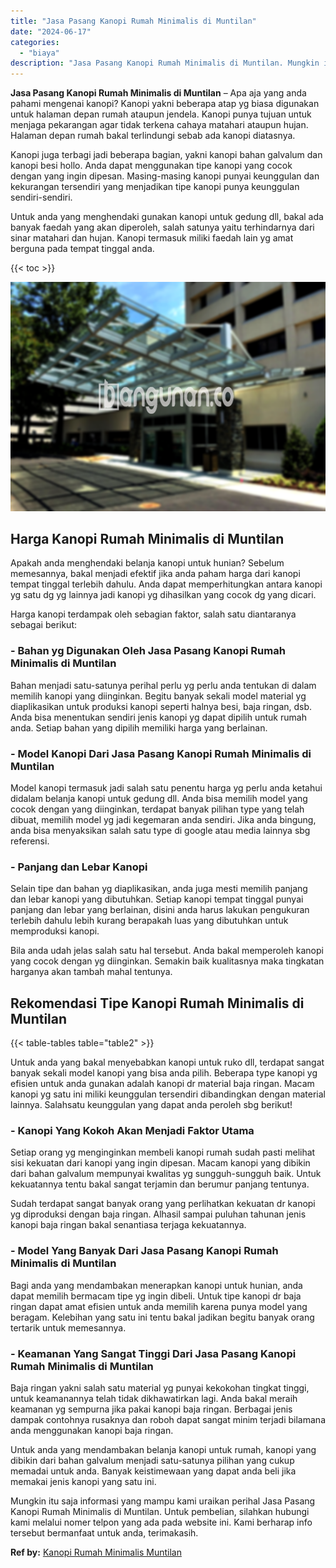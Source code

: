 ```yaml
---
title: "Jasa Pasang Kanopi Rumah Minimalis di Muntilan"
date: "2024-06-17"
categories: 
  - "biaya"
description: "Jasa Pasang Kanopi Rumah Minimalis di Muntilan. Mungkin itu saja informasi yang mampu kami uraikan perihal Jasa Pasang Kanopi Rumah Minimalis di Muntilan. Un..."
---
```


**Jasa Pasang Kanopi Rumah Minimalis di Muntilan** – Apa aja yang anda pahami mengenai kanopi? Kanopi yakni beberapa atap yg biasa digunakan untuk halaman depan rumah ataupun jendela. Kanopi punya tujuan untuk menjaga pekarangan agar tidak terkena cahaya matahari ataupun hujan. Halaman depan rumah bakal terlindungi sebab ada kanopi diatasnya.

Kanopi juga terbagi jadi beberapa bagian, yakni kanopi bahan galvalum dan kanopi besi hollo. Anda dapat menggunakan tipe kanopi yang cocok dengan yang ingin dipesan. Masing-masing kanopi punyai keunggulan dan kekurangan tersendiri yang menjadikan tipe kanopi punya keunggulan sendiri-sendiri.

Untuk anda yang menghendaki gunakan kanopi untuk gedung dll, bakal ada banyak faedah yang akan diperoleh, salah satunya yaitu terhindarnya dari sinar matahari dan hujan. Kanopi termasuk miliki faedah lain yg amat berguna pada tempat tinggal anda.

{{< toc >}}

![Jasa Pasang Kanopi Rumah Minimalis di Muntilan](/images/harga-kanopi-minimalis-32.png)

## Harga Kanopi Rumah Minimalis di Muntilan

Apakah anda menghendaki belanja kanopi untuk hunian? Sebelum memesannya, bakal menjadi efektif jika anda paham harga dari kanopi tempat tinggal terlebih dahulu. Anda dapat memperhitungkan antara kanopi yg satu dg yg lainnya jadi kanopi yg dihasilkan yang cocok dg yang dicari.

Harga kanopi terdampak oleh sebagian faktor, salah satu diantaranya sebagai berikut:

### \- Bahan yg Digunakan Oleh Jasa Pasang Kanopi Rumah Minimalis di Muntilan

Bahan menjadi satu-satunya perihal perlu yg perlu anda tentukan di dalam memilih kanopi yang diinginkan. Begitu banyak sekali model material yg diaplikasikan untuk produksi kanopi seperti halnya besi, baja ringan, dsb. Anda bisa menentukan sendiri jenis kanopi yg dapat dipilih untuk rumah anda. Setiap bahan yang dipilih memiliki harga yang berlainan.

### \- Model Kanopi Dari Jasa Pasang Kanopi Rumah Minimalis di Muntilan

Model kanopi termasuk jadi salah satu penentu harga yg perlu anda ketahui didalam belanja kanopi untuk gedung dll. Anda bisa memilih model yang cocok dengan yang diinginkan, terdapat banyak pilihan type yang telah dibuat, memilih model yg jadi kegemaran anda sendiri. Jika anda bingung, anda bisa menyaksikan salah satu type di google atau media lainnya sbg referensi.

### \- Panjang dan Lebar Kanopi

Selain tipe dan bahan yg diaplikasikan, anda juga mesti memilih panjang dan lebar kanopi yang dibutuhkan. Setiap kanopi tempat tinggal punyai panjang dan lebar yang berlainan, disini anda harus lakukan pengukuran terlebih dahulu lebih kurang berapakah luas yang dibutuhkan untuk memproduksi kanopi.

Bila anda udah jelas salah satu hal tersebut. Anda bakal memperoleh kanopi yang cocok dengan yg diinginkan. Semakin baik kualitasnya maka tingkatan harganya akan tambah mahal tentunya.

## Rekomendasi Tipe Kanopi Rumah Minimalis di Muntilan

{{< table-tables table="table2" >}}

Untuk anda yang bakal menyebabkan kanopi untuk ruko dll, terdapat sangat banyak sekali model kanopi yang bisa anda pilih. Beberapa type kanopi yg efisien untuk anda gunakan adalah kanopi dr material baja ringan. Macam kanopi yg satu ini miliki keunggulan tersendiri dibandingkan dengan material lainnya. Salahsatu keunggulan yang dapat anda peroleh sbg berikut!

### \- Kanopi Yang Kokoh Akan Menjadi Faktor Utama

Setiap orang yg menginginkan membeli kanopi rumah sudah pasti melihat sisi kekuatan dari kanopi yang ingin dipesan. Macam kanopi yang dibikin dari bahan galvalum mempunyai kwalitas yg sungguh-sungguh baik. Untuk kekuatannya tentu bakal sangat terjamin dan berumur panjang tentunya.

Sudah terdapat sangat banyak orang yang perlihatkan kekuatan dr kanopi yg diproduksi dengan baja ringan. Alhasil sampai puluhan tahunan jenis kanopi baja ringan bakal senantiasa terjaga kekuatannya.

### \- Model Yang Banyak Dari Jasa Pasang Kanopi Rumah Minimalis di Muntilan

Bagi anda yang mendambakan menerapkan kanopi untuk hunian, anda dapat memilih bermacam tipe yg ingin dibeli. Untuk tipe kanopi dr baja ringan dapat amat efisien untuk anda memilih karena punya model yang beragam. Kelebihan yang satu ini tentu bakal jadikan begitu banyak orang tertarik untuk memesannya.

### \- Keamanan Yang Sangat Tinggi Dari Jasa Pasang Kanopi Rumah Minimalis di Muntilan

Baja ringan yakni salah satu material yg punyai kekokohan tingkat tinggi, untuk keamanannya telah tidak dikhawatirkan lagi. Anda bakal meraih keamanan yg sempurna jika pakai kanopi baja ringan. Berbagai jenis dampak contohnya rusaknya dan roboh dapat sangat minim terjadi bilamana anda menggunakan kanopi baja ringan.

Untuk anda yang mendambakan belanja kanopi untuk rumah, kanopi yang dibikin dari bahan galvalum menjadi satu-satunya pilihan yang cukup memadai untuk anda. Banyak keistimewaan yang dapat anda beli jika memakai jenis kanopi yang satu ini.

Mungkin itu saja informasi yang mampu kami uraikan perihal Jasa Pasang Kanopi Rumah Minimalis di Muntilan. Untuk pembelian, silahkan hubungi kami melalui nomer telpon yang ada pada website ini. Kami berharap info tersebut bermanfaat untuk anda, terimakasih.

**Ref by:**  [Kanopi Rumah Minimalis Muntilan](https://id.wikipedia.org/wiki/Kanopi)

